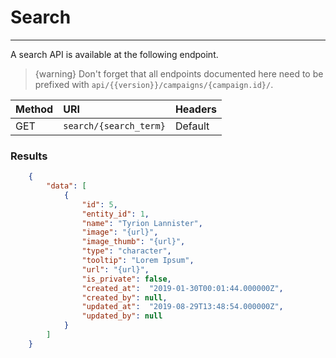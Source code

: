 # Search

---

A search API is available at the following endpoint.

> {warning} Don't forget that all endpoints documented here need to be prefixed with `api/{{version}}/campaigns/{campaign.id}/`.

| Method | URI | Headers |
| :- |   :-   |  :-  |
| GET | `search/{search_term}` | Default |

### Results

```json
    {
        "data": [
            {
                "id": 5,
                "entity_id": 1,
                "name": "Tyrion Lannister",
                "image": "{url}",
                "image_thumb": "{url}",
                "type": "character",
                "tooltip": "Lorem Ipsum",
                "url": "{url}",
                "is_private": false,
                "created_at":  "2019-01-30T00:01:44.000000Z",
                "created_by": null,
                "updated_at":  "2019-08-29T13:48:54.000000Z",
                "updated_by": null
            }
        ]
    }
```
